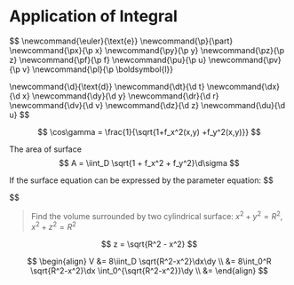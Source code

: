 # Application of Integral

$$
\newcommand{\euler}{\text{e}}
\newcommand{\p}{\part}
\newcommand{\px}{\p x}
\newcommand{\py}{\p y}
\newcommand{\pz}{\p z}
\newcommand{\pf}{\p f}
\newcommand{\pu}{\p u}
\newcommand{\pv}{\p v}
\newcommand{\pl}{\p \boldsymbol{l}}

\newcommand{\d}{\text{d}}
\newcommand{\dt}{\d t}
\newcommand{\dx}{\d x}
\newcommand{\dy}{\d y}
\newcommand{\dr}{\d r}
\newcommand{\dv}{\d v}
\newcommand{\dz}{\d z}
\newcommand{\du}{\d u}
$$




$$
\cos\gamma = \frac{1}{\sqrt{1+f_x^2(x,y) +f_y^2(x,y)}}
$$

The area of surface
$$
A = \iint_D \sqrt{1 + f_x^2 + f_y^2}\d\sigma
$$

If the surface equation can be expressed by the parameter equation:
$$

$$





> Find the volume surrounded by two cylindrical surface: $x^2 + y^2 = R^2, x^2 + z^2 = R^2$

$$
z = \sqrt{R^2 - x^2}
$$


$$
\begin{align}
V &= 8\iint_D \sqrt{R^2-x^2}\dx\dy \\
&= 8\int_0^R \sqrt{R^2-x^2}\dx \int_0^{\sqrt{R^2-x^2}}\dy \\
&=
\end{align}
$$





